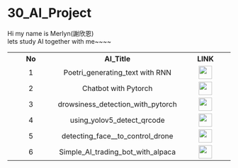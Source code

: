 # 30_AI_Project
Hi my name is Merlyn(謝欣恩) <br>
lets study AI together with me~~~~

<table align="center" style="text-align: center; margin-left: auto; margin-right: auto;">
  <tr>
    <th style="width: 33.33%;">No</th>
    <th style="width: 33.33%;">AI_Title</th>
    <th style="width: 33.33%;">LINK</th>
  </tr>
  <tr>
    <td style="width: 33.33%;">1</td>
    <td style="width: 33.33%;">Poetri_generating_text with RNN</td>
    <td style="width: 33.33%;">
      <a href="https://github.com/MerlynCoding/poetic_texts">
        <img src="https://tse1.mm.bing.net/th/id/OIG4.UDJI9JL455q_smLmM23a?pid=ImgGn" height="30" width="30" />
      </a>
    </td>
  </tr>
  <tr>
    <td style="width: 33.33%;">2</td>
    <td style="width: 33.33%;">Chatbot with Pytorch</td>
    <td style="width: 33.33%;">
      <a href="https://github.com/MerlynCoding/chatbot-with-pytorch">
        <img src="https://tse1.mm.bing.net/th/id/OIG4.UDJI9JL455q_smLmM23a?pid=ImgGn" height="30" width="30" />
      </a>
    </td>
  </tr>
  <tr>
    <td style="width: 33.33%;">3</td>
    <td style="width: 33.33%;">drowsiness_detection_with_pytorch</td>
    <td style="width: 33.33%;">
      <a href="https://github.com/MerlynCoding/drowsiness_detection_with_pytorch">
        <img src="https://tse1.mm.bing.net/th/id/OIG4.UDJI9JL455q_smLmM23a?pid=ImgGn" height="30" width="30" />
      </a>
    </td>
  </tr>
  <tr>
    <td style="width: 33.33%;">4</td>
    <td style="width: 33.33%;">using_yolov5_detect_qrcode</td>
    <td style="width: 33.33%;">
      <a href="https://github.com/MerlynCoding/using_yolov5_detect_qrcode">
        <img src="https://tse1.mm.bing.net/th/id/OIG4.UDJI9JL455q_smLmM23a?pid=ImgGn" height="30" width="30" />
      </a>
    </td>
  </tr>
  <tr>
    <td style="width: 33.33%;">5</td>
    <td style="width: 33.33%;">detecting_face__to_control_drone</td>
    <td style="width: 33.33%;">
      <a href="https://github.com/MerlynCoding/detecting_face__to_control_drone">
        <img src="https://tse1.mm.bing.net/th/id/OIG4.UDJI9JL455q_smLmM23a?pid=ImgGn" height="30" width="30" />
      </a>
    </td>
  </tr>
  <tr>
    <td style="width: 33.33%;">6</td>
    <td style="width: 33.33%;">Simple_AI_trading_bot_with_alpaca</td>
    <td style="width: 33.33%;">
      <a href="https://github.com/MerlynCoding/Simple_AI_trading_bot">
        <img src="https://tse1.mm.bing.net/th/id/OIG4.UDJI9JL455q_smLmM23a?pid=ImgGn" height="30" width="30" />
      </a>
    </td>
  </tr>
</table>
